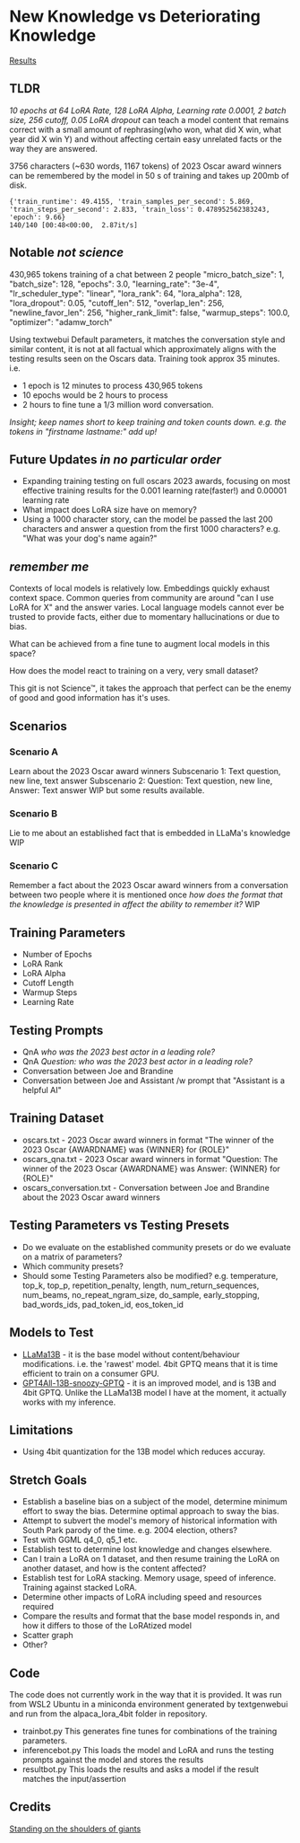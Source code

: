 # New Knowledge vs Deteriorating Knowledge

[Results][results]

## TLDR

*10 epochs at 64 LoRA Rate, 128 LoRA Alpha, Learning rate 0.0001, 2 batch size, 256 cutoff, 0.05 LoRA dropout* can teach a model content that remains correct with a small amount of rephrasing(who won, what did X win, what year did X win Y) and without affecting certain easy unrelated facts or the way they are answered.

3756 characters (~630 words, 1167 tokens) of 2023 Oscar award winners can be remembered by the model in 50 s of training and takes up 200mb of disk.

    {'train_runtime': 49.4155, 'train_samples_per_second': 5.869, 'train_steps_per_second': 2.833, 'train_loss': 0.478952562383243, 'epoch': 9.66}
    140/140 [00:48<00:00,  2.87it/s]

## Notable *not science*

430,965 tokens training of a chat between 2 people
    "micro_batch_size": 1, "batch_size": 128, "epochs": 3.0, "learning_rate": "3e-4", "lr_scheduler_type": "linear", "lora_rank": 64, "lora_alpha": 128, "lora_dropout": 0.05, "cutoff_len": 512, "overlap_len": 256, "newline_favor_len": 256, "higher_rank_limit": false, "warmup_steps": 100.0, "optimizer": "adamw_torch"

Using textwebui Default parameters, it matches the conversation style and similar content, it is not at all factual which approximately aligns with the testing results seen on the Oscars data. Training took approx 35 minutes. i.e.

* 1 epoch is 12 minutes to process 430,965 tokens
* 10 epochs would be 2 hours to process
* 2 hours to fine tune a 1/3 million word conversation.

*Insight; keep names short to keep training and token counts down. e.g. the tokens in "firstname lastname:" add up!*

## Future Updates *in no particular order*

* Expanding training testing on full oscars 2023 awards, focusing on most effective training results for the 0.001 learning rate(faster!) and 0.00001 learning rate
* What impact does LoRA size have on memory?
* Using a 1000 character story, can the model be passed the last 200 characters and answer a question from the first 1000 characters? e.g. "What was your dog's name again?"

## *remember me*

Contexts of local models is relatively low. Embeddings quickly exhaust context space. Common queries from community are around "can I use LoRA for X" and the answer varies. Local language models cannot ever be trusted to provide facts, either due to momentary hallucinations or due to bias. 

What can be achieved from a fine tune to augment local models in this space?

How does the model react to training on a very, very small dataset?

This git is not Science™, it takes the approach that perfect can be the enemy of good and good information has it's uses.

## Scenarios

### Scenario A

Learn about the 2023 Oscar award winners
Subscenario 1: Text question, new line, text answer
Subscenario 2: Question: Text question, new line, Answer: Text answer
WIP but some results available.

### Scenario B

Lie to me about an established fact that is embedded in LLaMa's knowledge
WIP

### Scenario C

Remember a fact about the 2023 Oscar award winners from a conversation between two people where it is mentioned once
*how does the format that the knowledge is presented in affect the ability to remember it?*
WIP

## Training Parameters

* Number of Epochs
* LoRA Rank
* LoRA Alpha
* Cutoff Length
* Warmup Steps
* Learning Rate

## Testing Prompts

* QnA *who was the 2023 best actor in a leading role?*
* QnA *Question: who was the 2023 best actor in a leading role?*
* Conversation between Joe and Brandine
* Conversation between Joe and Assistant /w prompt that "Assistant is a helpful AI"

## Training Dataset

* oscars.txt - 2023 Oscar award winners in format "The winner of the 2023 Oscar {AWARDNAME} was {WINNER} for {ROLE}"
* oscars_qna.txt - 2023 Oscar award winners in format "Question: The winner of the 2023 Oscar {AWARDNAME} was Answer: {WINNER} for {ROLE}"
* oscars_conversation.txt - Conversation between Joe and Brandine about the 2023 Oscar award winners

## Testing Parameters vs Testing Presets

* Do we evaluate on the established community presets or do we evaluate on a matrix of parameters?
* Which community presets?
* Should some Testing Parameters also be modified? e.g. temperature, top_k, top_p, repetition_penalty, length, num_return_sequences, num_beams, no_repeat_ngram_size, do_sample, early_stopping, bad_words_ids, pad_token_id, eos_token_id

## Models to Test

* [LLaMa13B](https://huggingface.co/camelids/llama-13b-int4-gptq-groupsize128-safetensors) - it is the base model without content/behaviour modifications. i.e. the 'rawest' model. 4bit GPTQ means that it is time efficient to train on a consumer GPU.
* [GPT4All-13B-snoozy-GPTQ](https://huggingface.co/TheBloke/GPT4All-13B-snoozy-GPTQ) - it is an improved model, and is 13B and 4bit GPTQ. Unlike the LLaMa13B model I have at the moment, it actually works with my inference.

## Limitations

* Using 4bit quantization for the 13B model which reduces accuray.

## Stretch Goals

* Establish a baseline bias on a subject of the model, determine minimum effort to sway the bias. Determine optimal approach to sway the bias.
* Attempt to subvert the model's memory of historical information with South Park parody of the time. e.g. 2004 election, others?
* Test with GGML q4_0, q5_1 etc.
* Establish test to determine lost knowledge and changes elsewhere.
* Can I train a LoRA on 1 dataset, and then resume training the LoRA on another dataset, and how is the content affected?
* Establish test for LoRA stacking. Memory usage, speed of inference. Training against stacked LoRA.
* Determine other impacts of LoRA including speed and resources required
* Compare the results and format that the base model responds in, and how it differs to those of the LoRAtized model
* Scatter graph
* Other?

## Code

The code does not currently work in the way that it is provided. It was run from WSL2 Ubuntu in a miniconda environment generated by textgenwebui and run from the alpaca_lora_4bit folder in repository.

* trainbot.py This generates fine tunes for combinations of the training parameters. 
* inferencebot.py This loads the model and LoRA and runs the testing prompts against the model and stores the results
* resultbot.py This loads the results and asks a model if the result matches the input/assertion

## Credits

[Standing on the shoulders of giants](CREDITS.MD)

[results]: RESULTS.MD